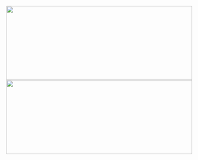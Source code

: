 <p><a href="https://github.com/anuraghazra/github-readme-stats"> <img src="https://github-readme-stats.vercel.app/api?username=nu-I86&amp;theme=material-palenight&amp;show_icons=true" width="500" height="200" align="center" /> </a> <a href="https://github.com/anuraghazra/github-readme-stats"> <img src="https://github-readme-stats.vercel.app/api/top-langs/?username=nu-I86&amp;layout=compact&amp;theme=material-palenight" width="500" height="200" align="center" /> </a></p>

